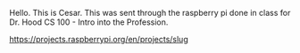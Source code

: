 Hello. This is Cesar. This was sent through the raspberry pi done in class for Dr. Hood CS 100 - Intro into the Profession.

https://projects.raspberrypi.org/en/projects/slug

